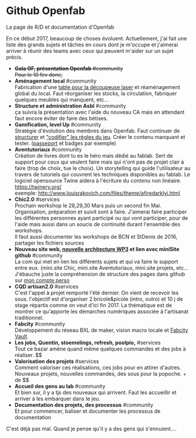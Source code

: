 # Github Openfab
La page de R/D et documentation d'Openfab

En ce début 2017, beaucoup de choses évoluent.
Actuellement, j'ai fait une liste des grands sujets et tâches en cours dont je m'occupe et j'aimerai arriver à réunir des teams avec ceux qui peuvent m'aider sur un sujet précis.

* ~~**Gala OF, présentation Openfab** #community   
    Pour le 10 fev donc,~~  
* **Aménagement local** #community   
    Fabrication d'une [table pour la découpeuse laser](https://github.com/openfab-lab/LasersaurBench) et réaménagement global du local. Faut réorganiser les stocks, la circulation, fabriquer quelques meubles qui manquent, etc...
* **Structure et administration Asbl** #community  
    ça suivra la présentation avec l'aide du nouveau CA mais en attendant faut encore éviter de faire des bétises.
* **Gamification, level Up** #community  
    Stratégie d'évolution des membres dans Openfab. Faut continuer de [structurer](https://github.com/openfab-lab/openfab/blob/master/Levelup.md) et ["codifier" les règles du jeu](https://github.com/openfab-lab/openfab/blob/master/RTFM.OF.md). Créer le contenu manquant et tester. ([passeport](https://github.com/openfab-lab/passeportMaker) et badges par exemple)
* **Aventutoriaux** #community  
    Création de livres dont tu es le héro mais dédié au fablab. Sert de support pour ceux qui veulent faire mais qui n'ont pas de projet clair à faire (trop de choix, tue le choix). Un storytelling qui guide l'utilisateur au travers de tutoriels qui couvrent les techniques disponibles au fablab.  Le logiciel opensource Twine aidera à l'écriture du contenu non linéaire.   https://twinery.org/  
    exemple: http://www.louisrakovich.com/files/theme/afiredarklyi.html
* **Chic2.0** #services  
    Prochain workshop le 28,29,30 Mars puis un second fin Mai. Organisation, préparation et suivit sont à faire. J'aimerai faire participer les différentes personnes ayant participé ou qui vont participer, pour de l'aide mais aussi dans un soucis de continuité durant l'ensemble des workshops.  
    Il faut aussi documenter les workshops de BCN et StDenis de 2016, partager les fichiers sources  
* **Nouveau site web, [nouvelle architecture WP3](https://github.com/openfab-lab/openfab/blob/master/img/Architecture%20web%20OF.jpg) et lien avec miniSite github** #community  
    La com qui met en lien les différents sujets et qui va faire le support entre eux. (mini.site Chic, mini.site Aventutoriaux, mini.site projets, etc...  
    J'ébauche juste la compréhension de structure des pages dans github sur [mon compte perso](https://nicolasdb.github.io/)
* **CQD artisan2.0** #services  
    C'est l'appel à projet remporté l'été dernier. On vient de recevoir les sous. l'objectif est d'organiser 2 bricole&picole (intro, outro) et 10 j de stage répartis comme on veut d'ici fin 2017. La thématique est de montrer ce qu'apporte les démarches numériques associée à l'artisanat traditionnel.
* **Fabcity** #community  
    Développement du réseau BXL de maker, vision macro locale et [Fabcity Vault](https://medium.com/@yannickschanden/fab-city-vault-from-mutualisation-of-resources-to-sharing-the-outcome-5d6ae0a5b5b6#.t7vv3lmuz).
* **Les jobs, Quentin, stoemelings, refresh, poolpio,** #services  
    Tout ce bazar amène quand même quelques commandes et des jobs à réaliser. $$
* **Valorisation des projets** #services  
    Comment valoriser ces réalisations, ces jobs pour en attirer d'autres. Nouveaux projets, nouvelles commandes, des sous pour la popoche. + de $$
* **Accueil des gens au lab** #community  
    Et bien sur, il y a tjs des nouveaux qui arrivent. Faut les accueillir et arriver à les embarquer dans le jeu.
* **Documentation des projets, des processus** #community  
Et pour commencer, baliser et documenter les processus de documentation

C'est déjà pas mal. Quand je pense qu'il y a des gens qui s'ennuient....
